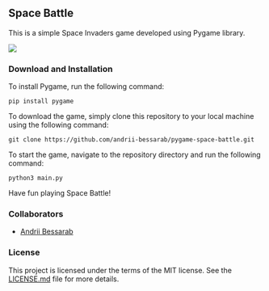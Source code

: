 ## Space Battle
This is a simple Space Invaders game developed using Pygame library.

![](https://i.ibb.co/QHdMGbG/Screenshot-2023-03-08-at-2-55-55-PM.png)

### Download and Installation
To install Pygame, run the following command:
``` terminal
pip install pygame
```
To download the game, simply clone this repository to your local machine using the following command:
``` terminal
git clone https://github.com/andrii-bessarab/pygame-space-battle.git
```
To start the game, navigate to the repository directory and run the following command:
``` terminal
python3 main.py
```
Have fun playing Space Battle!

### Collaborators
- [Andrii Bessarab](https://github.com/andriibessarab)

### License
This project is licensed under the terms of the MIT license. See the [LICENSE.md](https://github.com/andriibessarab/pygame-space-battle/blob/main/LICENSE.md) file for more details.
